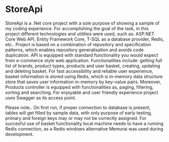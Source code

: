 # StoreApi
StoreApi is a .Net core project with a sole purpose of showing a sample of my coding experience.
For accomplishing the goal of the task, in this project different technologies and utilities were used, such as:  ASP.NET Core Web API, Entity Framework Core, T-SQL as a database provider, Redis, etc..
Project is based on a combination of repository and specification patterns, which enables repository generalisation and avoids code duplication.
API is equipped with standard functionality you would expect from e-commerce style web application. Functionalities include: getting full list of brands, product types, products and user basket, creating, updating and deleting basket. For fast accessibility and reliable user experience, basket information is stored using Redis, which is in-memory data structure store that saves user information in-memory by key–value pairs. Moreover, Products controller is equipped with functionalities as, paging, filtering, sorting and searching. For enjoyable and user friendly experience project uses Swagger as its access point.

Please note..
On first run, if proper connection to database is present, tables will get filled by sample data, with only purpose of early testing, primary and foreign keys may or may not be correctly assigned. 
For succesful use of basket functionality local machine needs to have a running Redis connection, as a Redis windows alternative Memurai was used during development.
